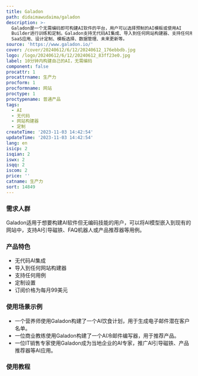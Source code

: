 ```yaml
---
title: Galadon
path: didaimawudaima/galadon
description: >-
  Galadon是一个无需编码即可构建AI软件的平台，用户可以选择预制的AI模板或使用AI
  Builder进行训练和定制。Galadon支持无代码AI集成、导入到任何网站构建器、支持任何用例和定制设置。用户只需使用拖放界面即可将AI模型嵌入到现有的网站中。Galadon的使用场景包括AI引导磁铁、FAQ机器人或产品推荐器等。Galadon的订阅价格为每月99美元，用户可以获得无限的AI
  SaaS应用、设计定制、模板选择、数据管理、未来更新等。
source: 'https://www.galadon.io/'
cover: /cover/20240612/6/12/20240612_176ebbdb.jpg
logo: /logo/20240612/6/12/20240612_83ff23e0.jpg
label: 10分钟内构建自己的AI，无需编码
component: false
procattr: 1
procattrname: 生产力
procform: 1
procformname: 网站
proctype: 1
proctypename: 普通产品
tags:
  - AI
  - 无代码
  - 网站构建器
  - 定制
createTime: '2023-11-03 14:42:54'
updateTime: '2023-11-03 14:42:54'
lang: en
isicp: 2
isqian: 2
iswx: 2
isqq: 2
iscom: 2
price: ''
catname: 生产力
sort: 14849
---
```




### 需求人群
Galadon适用于想要构建AI软件但无编码技能的用户，可以将AI模型嵌入到现有的网站中，支持AI引导磁铁、FAQ机器人或产品推荐器等用例。

### 产品特色
- 无代码AI集成
- 导入到任何网站构建器
- 支持任何用例
- 定制设置
- 订阅价格为每月99美元

### 使用场景示例
- 一个营养师使用Galadon构建了一个AI饮食计划，用于生成电子邮件潜在客户名单。
- 一位商业教练使用Galadon构建了一个AI冷邮件编写器，用于推荐产品。
- 一位IT销售专家使用Galadon成为当地企业的AI专家，推广AI引导磁铁、产品推荐器等AI应用。

### 使用教程


  
